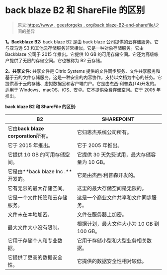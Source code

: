 # back blaze B2 和 ShareFile 的区别

> 原文:[https://www . geesforgeks . org/back blaze-B2-and-sharefile/](https://www.geeksforgeeks.org/difference-between-backblaze-b2-and-sharefile/)之间的差异

**1。Backblaze B2:**
back blaze B2 是由 back blaze 公司提供的云存储服务。它与亚马逊 S3 和其他云存储服务非常相似。它是一种对象存储服务。它由 Backblaze 公司于 2015 年推出。它提供 10 GB 的可用存储空间。它还为高级帐户提供了无限的存储空间。它也被称为 B2 云存储。

**2。共享文件:**
共享文件是 Citrix Systems 提供的文件同步服务、文件共享服务和基于云的文件存储服务。这是一种安全的内容协作，支持以文档为中心的任务。它提供基于云的存储、虚拟数据室和客户端门户。它是由杰西·利普森(T4)开发的。适用于 Windows、macOS、iOS、安卓。它不提供免费存储空间。它于 2005 年推出。

**back blaze B2 和 ShareFile 的区别:**

<center>

| B2 | SHAREPOINT |
| --- | --- |
| 它由**back blaze corporation**所有。 | 它归思杰系统公司所有。 |
| 它于 2015 年推出。 | 它于 2005 年推出。 |
| 它提供 10 GB 的可用存储空间。 | 它提供 30 天免费试用，最大存储容量为 10 GB。 |
| 它是由**back blaze Inc .**开发的。 | 它是由杰西·利普森开发的。 |
| 它有无限的最大存储空间。 | 这里的最大存储空间是无限的。 |
| 它是一个文件托管和云存储服务。 | 这是一个商业文件共享和文件同步服务。 |
| 文件未在本地加密。 | 文件在服务器上加密。 |
| 最大文件大小没有限制。 | 根据计划，最大文件大小为 10 GB 到 100 GB。 |
| 它用于存储个人和专业数据。 | 它用于存储小型和大型业务相关数据。 |
| 它提供了更高的数据安全性。 | 它提供的数据安全性相对较低。 |

</center>